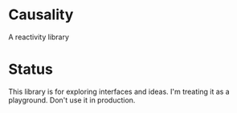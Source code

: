 # Causality

A reactivity library

# Status

This library is for exploring interfaces and ideas. I'm treating it as a playground. Don't use it in production.
